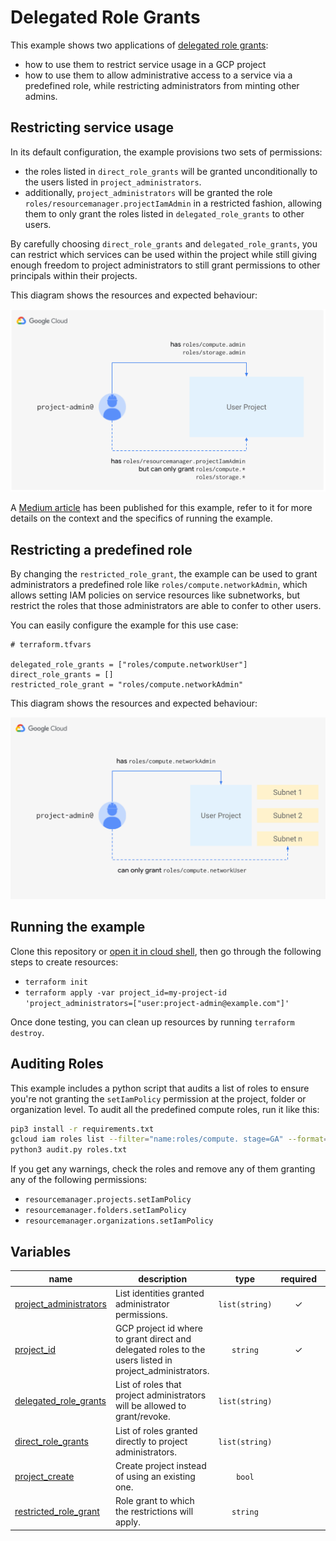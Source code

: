 # Delegated Role Grants

This example shows two applications of [delegated role grants](https://cloud.google.com/iam/docs/setting-limits-on-granting-roles):

- how to use them to restrict service usage in a GCP project
- how to use them to allow administrative access to a service via a predefined role, while restricting administrators from minting other admins.

## Restricting service usage

In its default configuration, the example provisions two sets of permissions:

- the roles listed in `direct_role_grants` will be granted unconditionally to the users listed in `project_administrators`.
- additionally, `project_administrators` will be granted the role `roles/resourcemanager.projectIamAdmin` in a restricted fashion, allowing them to only grant the roles listed in `delegated_role_grants` to other users.

By carefully choosing `direct_role_grants` and `delegated_role_grants`, you can restrict which services can be used within the project while still giving enough freedom to project administrators to still grant permissions to other principals within their projects.

This diagram shows the resources and expected behaviour:

<img src="diagram.png" width="572px">


A [Medium article](https://medium.com/@jccb/managing-gcp-service-usage-through-delegated-role-grants-a843610f2226) has been published for this example, refer to it for more details on the context and the specifics of running the example.

## Restricting a predefined role

By changing the `restricted_role_grant`, the example can be used to grant administrators a predefined role like `roles/compute.networkAdmin`, which allows setting IAM policies on service resources like subnetworks, but restrict the roles that those administrators are able to confer to other users.

You can easily configure the example for this use case:

```hcl
# terraform.tfvars

delegated_role_grants = ["roles/compute.networkUser"]
direct_role_grants = []
restricted_role_grant = "roles/compute.networkAdmin"
```

This diagram shows the resources and expected behaviour:

<img src="diagram-2.png" width="572px">

## Running the example

Clone this repository or [open it in cloud shell](https://ssh.cloud.google.com/cloudshell/editor?cloudshell_git_repo=https%3A%2F%2Fgithub.com%2Fterraform-google-modules%2Fcloud-foundation-fabric&cloudshell_print=cloud-shell-readme.txt&cloudshell_working_dir=examples%2Fcloud-operations%2Fiam-delegated-role-grants), then go through the following steps to create resources:

- `terraform init`
- `terraform apply -var project_id=my-project-id 'project_administrators=["user:project-admin@example.com"]'`

Once done testing, you can clean up resources by running `terraform destroy`.

## Auditing Roles

This example includes a python script that audits a list of roles to ensure you're not granting the `setIamPolicy` permission at the project, folder or organization level. To audit all the predefined compute roles, run it like this:

```bash
pip3 install -r requirements.txt
gcloud iam roles list --filter="name:roles/compute. stage=GA" --format="get(name)" > roles.txt
python3 audit.py roles.txt
```

If you get any warnings, check the roles and remove any of them granting any of the following permissions:
- `resourcemanager.projects.setIamPolicy`
- `resourcemanager.folders.setIamPolicy`
- `resourcemanager.organizations.setIamPolicy`
<!-- BEGIN TFDOC -->

## Variables

| name | description | type | required | default |
|---|---|:---:|:---:|:---:|
| [project_administrators](variables.tf#L62) | List identities granted administrator permissions. | <code>list&#40;string&#41;</code> | ✓ |  |
| [project_id](variables.tf#L73) | GCP project id where to grant direct and delegated roles to the users listed in project_administrators. | <code>string</code> | ✓ |  |
| [delegated_role_grants](variables.tf#L17) | List of roles that project administrators will be allowed to grant/revoke. | <code>list&#40;string&#41;</code> |  | <code title="&#91;&#10;  &#34;roles&#47;storage.admin&#34;,&#10;  &#34;roles&#47;storage.hmacKeyAdmin&#34;,&#10;  &#34;roles&#47;storage.legacyBucketOwner&#34;,&#10;  &#34;roles&#47;storage.objectAdmin&#34;,&#10;  &#34;roles&#47;storage.objectCreator&#34;,&#10;  &#34;roles&#47;storage.objectViewer&#34;,&#10;  &#34;roles&#47;compute.admin&#34;,&#10;  &#34;roles&#47;compute.imageUser&#34;,&#10;  &#34;roles&#47;compute.instanceAdmin&#34;,&#10;  &#34;roles&#47;compute.instanceAdmin.v1&#34;,&#10;  &#34;roles&#47;compute.networkAdmin&#34;,&#10;  &#34;roles&#47;compute.networkUser&#34;,&#10;  &#34;roles&#47;compute.networkViewer&#34;,&#10;  &#34;roles&#47;compute.orgFirewallPolicyAdmin&#34;,&#10;  &#34;roles&#47;compute.orgFirewallPolicyUser&#34;,&#10;  &#34;roles&#47;compute.orgSecurityPolicyAdmin&#34;,&#10;  &#34;roles&#47;compute.orgSecurityPolicyUser&#34;,&#10;  &#34;roles&#47;compute.orgSecurityResourceAdmin&#34;,&#10;  &#34;roles&#47;compute.osAdminLogin&#34;,&#10;  &#34;roles&#47;compute.osLogin&#34;,&#10;  &#34;roles&#47;compute.osLoginExternalUser&#34;,&#10;  &#34;roles&#47;compute.packetMirroringAdmin&#34;,&#10;  &#34;roles&#47;compute.packetMirroringUser&#34;,&#10;  &#34;roles&#47;compute.publicIpAdmin&#34;,&#10;  &#34;roles&#47;compute.securityAdmin&#34;,&#10;  &#34;roles&#47;compute.serviceAgent&#34;,&#10;  &#34;roles&#47;compute.storageAdmin&#34;,&#10;  &#34;roles&#47;compute.viewer&#34;,&#10;  &#34;roles&#47;viewer&#34;&#10;&#93;">&#91;&#8230;&#93;</code> |
| [direct_role_grants](variables.tf#L53) | List of roles granted directly to project administrators. | <code>list&#40;string&#41;</code> |  | <code title="&#91;&#10;  &#34;roles&#47;compute.admin&#34;,&#10;  &#34;roles&#47;storage.admin&#34;,&#10;&#93;">&#91;&#8230;&#93;</code> |
| [project_create](variables.tf#L67) | Create project instead of using an existing one. | <code>bool</code> |  | <code>false</code> |
| [restricted_role_grant](variables.tf#L78) | Role grant to which the restrictions will apply. | <code>string</code> |  | <code>&#34;roles&#47;resourcemanager.projectIamAdmin&#34;</code> |

<!-- END TFDOC -->
